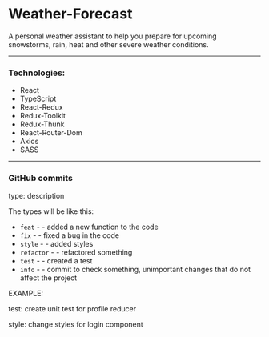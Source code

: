 # Weather-Forecast

A personal weather assistant to help you prepare for upcoming snowstorms, rain, heat and other severe weather
conditions.

---

### Technologies:

- React
- TypeScript
- React-Redux
- Redux-Toolkit
- Redux-Thunk
- React-Router-Dom
- Axios
- SASS

---

### GitHub commits

type: description

The types will be like this:

- `feat` - - added a new function to the code
- `fix` - - fixed a bug in the code
- `style` - - added styles
- `refactor` - - refactored something
- `test` - - created a test
- `info` - - commit to check something, unimportant changes that do not affect the project

EXAMPLE:

test: create unit test for profile reducer

style: change styles for login component